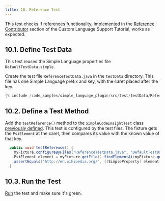```yaml
---
title: 10. Reference Test
---
```

<!-- Copyright 2000-2020 JetBrains s.r.o. and other contributors. Use of this source code is governed by the Apache 2.0 license that can be found in the LICENSE file. -->

This test checks if references functionality, implemented in the [Reference Contributor](/tutorials/custom_language_support/reference_contributor.md) section of the Custom Language Support Tutorial, works as expected.

## 10.1. Define Test Data
This test reuses the Simple Language properties file `DefaultTestData.simple`.

Create the test file `ReferenceTestData.java` in the `testData` directory.
This file has one Simple Language prefix and key, with the caret placed after the key.

```java
{% include /code_samples/simple_language_plugin/src/test/testData/ReferenceTestData.java %}
```

## 10.2. Define a Test Method
Add the `testReference()` method to the `SimpleCodeInsightTest` class [previously defined](completion_test.md#define-a-test).
This test is configured by the test files.
The fixture gets the `PsiElement` at the caret, then compares its value with the known value of that key.

```java
  public void testReference() {
    myFixture.configureByFiles("ReferenceTestData.java", "DefaultTestData.simple");
    PsiElement element = myFixture.getFile().findElementAt(myFixture.getCaretOffset()).getParent();
    assertEquals("http://en.wikipedia.org/", ((SimpleProperty) element.getReferences()[0].resolve()).getValue());
  }
```

## 10.3. Run the Test
[Run](completion_test.md#run-the-test) the test and make sure it's green.
